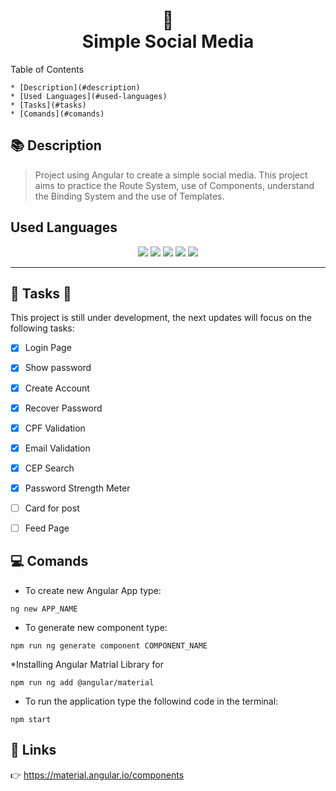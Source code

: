 <h1 align="center">
    📱<br>Simple Social Media
</h1>

Table of Contents
<!--ts-->
    * [Description](#description)
    * [Used Languages](#used-languages)
    * [Tasks](#tasks)
    * [Comands](#comands)
<!--te-->

<a name="description"></a>
## 📚 Description
>  Project using Angular to create a simple social media. This project aims to practice the Route System, use of Components, understand the Binding System and the use of Templates.

<a name="used-languages"></a>
## Used Languages
<p align="center">
    <img src="https://img.shields.io/badge/Angular-DD0031?style=for-the-badge&logo=angular&logoColor=white" />
    <img src="https://img.shields.io/badge/HTML5-E34F26?style=for-the-badge&logo=html5&logoColor=white" />
    <img src="https://img.shields.io/badge/CSS-239120?&style=for-the-badge&logo=css3&logoColor=white" />
    <img src="https://img.shields.io/badge/Node.js-43853D?style=for-the-badge&logo=node.js&logoColor=white" />
    <img src="https://img.shields.io/badge/TypeScript-007ACC?style=for-the-badge&logo=typescript&logoColor=white" />
</p>


---
<a name="tasks"></a>
## 🚧 Tasks 🚧
This project is still under development, the next updates will focus on the following tasks:


- [x] Login Page
- [x] Show password
- [x] Create Account
- [x] Recover Password
- [x] CPF Validation
- [x] Email Validation
- [x] CEP Search
- [x] Password Strength Meter
- [ ] Card for post
- [ ] Feed Page


<a name="comands"></a>
## 💻 Comands

* To create new Angular App type:

```
ng new APP_NAME
```



* To generate new component type:

```
npm run ng generate component COMPONENT_NAME
```



*Installing Angular Matrial Library for 
```
npm run ng add @angular/material
```



* To run the application type the followind code in the terminal: 

```
npm start
```



## 🚀 Links

👉 https://material.angular.io/components


